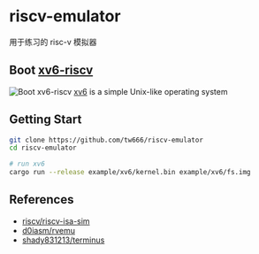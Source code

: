 # riscv-emulator
用于练习的 risc-v 模拟器

## Boot [xv6-riscv](https://github.com/mit-pdos/xv6-riscv)
![Boot xv6-riscv](docs/xv6_in_emulator.png)
[xv6](https://github.com/mit-pdos/xv6-riscv) is a simple Unix-like operating system

## Getting Start

```bash
git clone https://github.com/tw666/riscv-emulator
cd riscv-emulator

# run xv6
cargo run --release example/xv6/kernel.bin example/xv6/fs.img
```

## References
- [riscv/riscv-isa-sim](https://github.com/riscv/riscv-isa-sim)
- [d0iasm/rvemu](https://github.com/d0iasm/rvemu)
- [shady831213/terminus](https://github.com/shady831213/terminus)